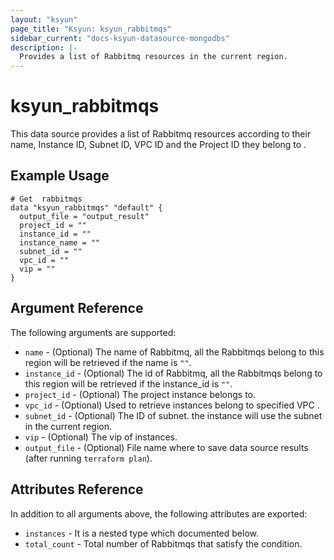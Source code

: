 ```yaml
---
layout: "ksyun"
page_title: "Ksyun: ksyun_rabbitmqs"
sidebar_current: "docs-ksyun-datasource-mongodbs"
description: |-
  Provides a list of Rabbitmq resources in the current region.
---
```


# ksyun_rabbitmqs

This data source provides a list of Rabbitmq resources according to their name, Instance ID, Subnet ID, VPC ID and the Project ID they belong to .

## Example Usage

```hcl
# Get  rabbitmqs
data "ksyun_rabbitmqs" "default" {
  output_file = "output_result"
  project_id = ""
  instance_id = ""
  instance_name = ""
  subnet_id = ""
  vpc_id = ""
  vip = ""
}
```

## Argument Reference

The following arguments are supported:

* `name` - (Optional)  The name of Rabbitmq, all the Rabbitmqs belong to this region will be retrieved if the name is `""`.
* `instance_id` - (Optional)  The id of Rabbitmq, all the Rabbitmqs belong to this region will be retrieved if the instance_id is `""`.
* `project_id` - (Optional)  The project instance belongs to.
* `vpc_id` - (Optional)   Used to retrieve instances belong to specified VPC .
* `subnet_id` - (Optional) The ID of subnet. the instance will use the subnet in the current region.
* `vip` - (Optional) The vip of instances. 
* `output_file` - (Optional) File name where to save data source results (after running `terraform plan`).

## Attributes Reference

In addition to all arguments above, the following attributes are exported:

* `instances` - It is a nested type which documented below.
* `total_count` - Total number of Rabbitmqs that satisfy the condition.

